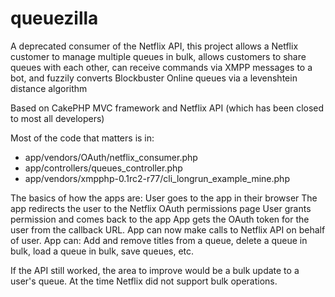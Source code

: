 queuezilla
==========

A deprecated consumer of the Netflix API, this project allows a Netflix customer to manage multiple queues in bulk, allows customers to share queues with each other, can receive commands via XMPP messages to a bot, and fuzzily converts Blockbuster Online queues via a levenshtein distance algorithm

Based on CakePHP MVC framework and Netflix API (which has been closed to most all developers)

Most of the code that matters is in:
* app/vendors/OAuth/netflix_consumer.php
* app/controllers/queues_controller.php
* app/vendors/xmpphp-0.1rc2-r77/cli_longrun_example_mine.php


The basics of how the apps are:
User goes to the app in their browser
The app redirects the user to the Netflix OAuth permissions page
User grants permission and comes back to the app
App gets the OAuth token for the user from the callback URL. App can now make calls to Netflix API on behalf of user.
App can: Add and remove titles from a queue, delete a queue in bulk, load a queue in bulk, save queues, etc. 

If the API still worked, the area to improve would be a bulk update to a user's queue. At the time Netflix did not support bulk operations.

